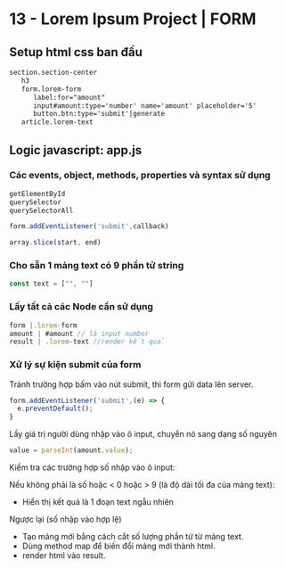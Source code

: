 # 13 - Lorem Ipsum Project | FORM

## Setup html css ban đầu

```html
section.section-center
   h3
   form.lorem-form
      label:for="amount"
      input#amount:type='number' name='amount' placeholder='5'
      button.btn:type='submit'|generate
   article.lorem-text
```

## Logic javascript: app.js

### Các events, object, methods, properties và syntax sử dụng

```javascript
getElementById
querySelector
querySelectorAll

form.addEventListener('submit',callback)

array.slice(start, end)

```
### Cho sẵn 1 mảng text có 9 phần tử string
```javascript
const text = ["", ""]
```
### Lấy tất cả các Node cần sử dụng
```javascript
form |.lorem-form
amount | #amount // là input number
result | .lorem-text //render kết quả
```

### Xử lý sự kiện submit của form
Tránh trường hợp bấm vào nút submit, thì form gửi data lên server.
```javascript
form.addEventListener('submit',(e) => {
  e.preventDefault();
}
```

Lấy giá trị người dùng nhập vào ô input, chuyển nó sang dạng số nguyên
```javascript
value = parseInt(amount.value);
```

Kiểm tra các trường hợp số nhập vào ô input:

Nếu không phải là số hoặc < 0 hoặc > 9 (là độ dài tối đa của mảng text):
- Hiển thị kết quả là 1 đoạn text ngẫu nhiên 

Ngược lại (số nhập vào hợp lệ)
- Tạo mảng mới bằng cách cắt số lượng phần tử từ mảng text.
- Dùng method map để biến đổi mảng mới thành html.
- render html vào result.
